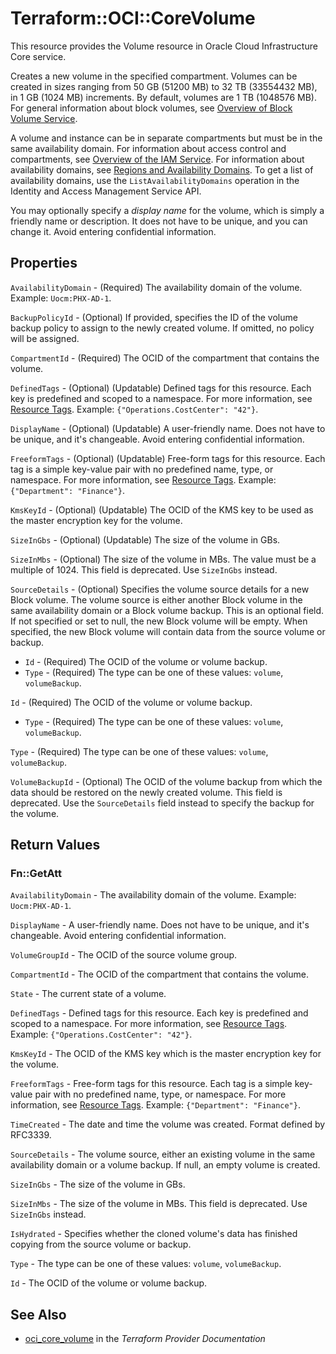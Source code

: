 # Terraform::OCI::CoreVolume

This resource provides the Volume resource in Oracle Cloud Infrastructure Core service.

Creates a new volume in the specified compartment. Volumes can be created in sizes ranging from
50 GB (51200 MB) to 32 TB (33554432 MB), in 1 GB (1024 MB) increments. By default, volumes are 1 TB (1048576 MB).
For general information about block volumes, see
[Overview of Block Volume Service](https://docs.cloud.oracle.com/iaas/Content/Block/Concepts/overview.htm).

A volume and instance can be in separate compartments but must be in the same availability domain.
For information about access control and compartments, see
[Overview of the IAM Service](https://docs.cloud.oracle.com/iaas/Content/Identity/Concepts/overview.htm). For information about
availability domains, see [Regions and Availability Domains](https://docs.cloud.oracle.com/iaas/Content/General/Concepts/regions.htm).
To get a list of availability domains, use the `ListAvailabilityDomains` operation
in the Identity and Access Management Service API.

You may optionally specify a *display name* for the volume, which is simply a friendly name or
description. It does not have to be unique, and you can change it. Avoid entering confidential information.

## Properties

`AvailabilityDomain` - (Required) The availability domain of the volume.  Example: `Uocm:PHX-AD-1`.

`BackupPolicyId` - (Optional) If provided, specifies the ID of the volume backup policy to assign to the newly created volume. If omitted, no policy will be assigned.

`CompartmentId` - (Required) The OCID of the compartment that contains the volume.

`DefinedTags` - (Optional) (Updatable) Defined tags for this resource. Each key is predefined and scoped to a namespace. For more information, see [Resource Tags](https://docs.cloud.oracle.com/iaas/Content/General/Concepts/resourcetags.htm).  Example: `{"Operations.CostCenter": "42"}`.

`DisplayName` - (Optional) (Updatable) A user-friendly name. Does not have to be unique, and it's changeable. Avoid entering confidential information.

`FreeformTags` - (Optional) (Updatable) Free-form tags for this resource. Each tag is a simple key-value pair with no predefined name, type, or namespace. For more information, see [Resource Tags](https://docs.cloud.oracle.com/iaas/Content/General/Concepts/resourcetags.htm).  Example: `{"Department": "Finance"}`.

`KmsKeyId` - (Optional) (Updatable) The OCID of the KMS key to be used as the master encryption key for the volume.

`SizeInGbs` - (Optional) (Updatable) The size of the volume in GBs.

`SizeInMbs` - (Optional) The size of the volume in MBs. The value must be a multiple of 1024. This field is deprecated. Use `SizeInGbs` instead.

`SourceDetails` - (Optional) Specifies the volume source details for a new Block volume. The volume source is either another Block volume in the same availability domain or a Block volume backup. This is an optional field. If not specified or set to null, the new Block volume will be empty. When specified, the new Block volume will contain data from the source volume or backup.
* `Id` - (Required) The OCID of the volume or volume backup.
* `Type` - (Required) The type can be one of these values: `volume`, `volumeBackup`.

`Id` - (Required) The OCID of the volume or volume backup.
* `Type` - (Required) The type can be one of these values: `volume`, `volumeBackup`.

`Type` - (Required) The type can be one of these values: `volume`, `volumeBackup`.

`VolumeBackupId` - (Optional) The OCID of the volume backup from which the data should be restored on the newly created volume. This field is deprecated. Use the `SourceDetails` field instead to specify the backup for the volume.


## Return Values

### Fn::GetAtt

`AvailabilityDomain` - The availability domain of the volume.  Example: `Uocm:PHX-AD-1`.

`DisplayName` - A user-friendly name. Does not have to be unique, and it's changeable. Avoid entering confidential information.

`VolumeGroupId` - The OCID of the source volume group.

`CompartmentId` - The OCID of the compartment that contains the volume.

`State` - The current state of a volume.

`DefinedTags` - Defined tags for this resource. Each key is predefined and scoped to a namespace. For more information, see [Resource Tags](https://docs.cloud.oracle.com/iaas/Content/General/Concepts/resourcetags.htm).  Example: `{"Operations.CostCenter": "42"}`.

`KmsKeyId` - The OCID of the KMS key which is the master encryption key for the volume.

`FreeformTags` - Free-form tags for this resource. Each tag is a simple key-value pair with no predefined name, type, or namespace. For more information, see [Resource Tags](https://docs.cloud.oracle.com/iaas/Content/General/Concepts/resourcetags.htm).  Example: `{"Department": "Finance"}`.

`TimeCreated` - The date and time the volume was created. Format defined by RFC3339.

`SourceDetails` - The volume source, either an existing volume in the same availability domain or a volume backup. If null, an empty volume is created.

`SizeInGbs` - The size of the volume in GBs.

`SizeInMbs` - The size of the volume in MBs. This field is deprecated. Use `SizeInGbs` instead.

`IsHydrated` - Specifies whether the cloned volume's data has finished copying from the source volume or backup.

`Type` - The type can be one of these values: `volume`, `volumeBackup`.

`Id` - The OCID of the volume or volume backup.

## See Also

* [oci_core_volume](https://www.terraform.io/docs/providers/oci/r/core_volume.html) in the _Terraform Provider Documentation_